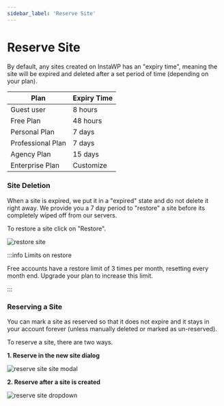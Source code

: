 ```yaml
---
sidebar_label: 'Reserve Site'
---
```


# Reserve Site

By default, any sites created on InstaWP has an "expiry time", meaning the site will be expired and deleted after a set period of time (depending on your plan). 

|Plan   |Expiry Time   |
|---|---|
|Guest user   |8 hours|
|Free Plan   |48 hours|
|Personal Plan   |7 days   |
|Professional Plan   |7 days   |
|Agency Plan   |15 days   |
|Enterprise Plan   |Customize  |

### Site Deletion

When a site is expired, we put it in a "expired" state and do not delete it right away. We provide you a 7 day period to "restore" a site before its completely wiped off from our servers. 

To restore a site click on "Restore". 

![restore site](https://ik.imagekit.io/instawp/instawp-docs-restore-site_2x_qhqCtdVqh.png?ik-sdk-version=javascript-1.4.3&updatedAt=1654694571117)

:::info Limits on restore

Free accounts have a restore limit of 3 times per month, resetting every month end. Upgrade your plan to increase this limit. 

:::


### Reserving a Site

You can mark a site as reserved so that it does not expire and it stays in your account forever (unless manually deleted or marked as un-reserved). 

To reserve a site, there are two ways. 

**1. Reserve in the new site dialog**

![reserve site site modal](https://ik.imagekit.io/instawp/instawp-docs-reserve-site-modal_2x_XTlJv_4o7.png?ik-sdk-version=javascript-1.4.3&updatedAt=1654694366717)

**2. Reserve after a site is created**

![reserve site dropdown](https://ik.imagekit.io/instawp/instawp-docs-reserve-site-menu_2x_H_d-E3gTl.png?ik-sdk-version=javascript-1.4.3&updatedAt=1654694366571)
